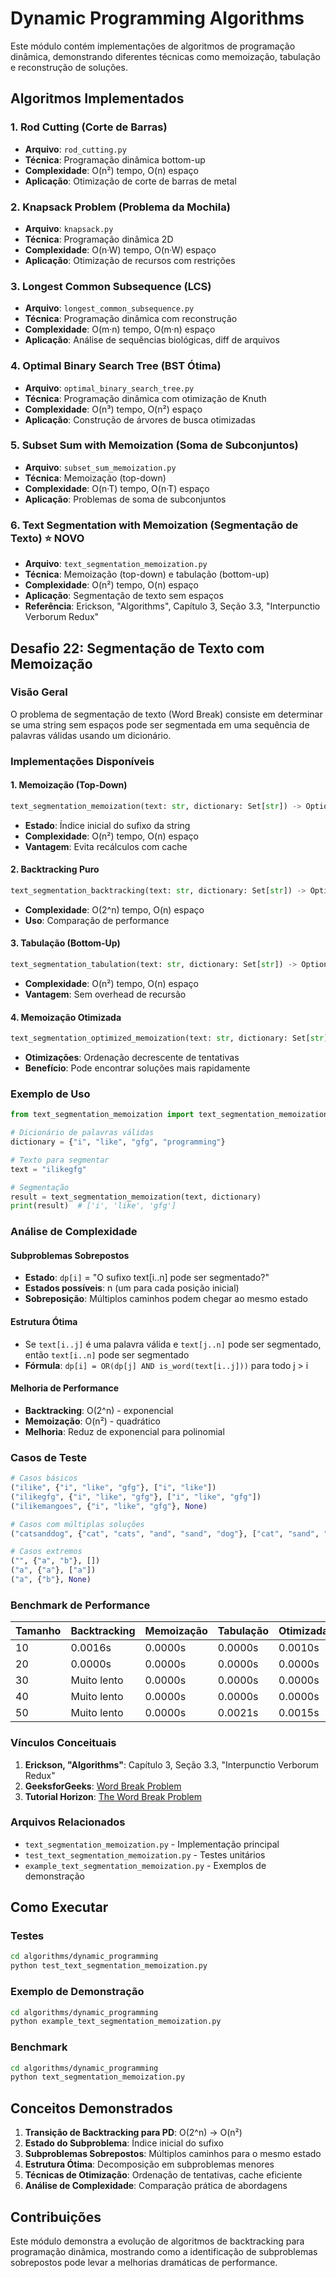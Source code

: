 # Dynamic Programming Algorithms

Este módulo contém implementações de algoritmos de programação dinâmica, demonstrando diferentes técnicas como memoização, tabulação e reconstrução de soluções.

## Algoritmos Implementados

### 1. Rod Cutting (Corte de Barras)
- **Arquivo**: `rod_cutting.py`
- **Técnica**: Programação dinâmica bottom-up
- **Complexidade**: O(n²) tempo, O(n) espaço
- **Aplicação**: Otimização de corte de barras de metal

### 2. Knapsack Problem (Problema da Mochila)
- **Arquivo**: `knapsack.py`
- **Técnica**: Programação dinâmica 2D
- **Complexidade**: O(n·W) tempo, O(n·W) espaço
- **Aplicação**: Otimização de recursos com restrições

### 3. Longest Common Subsequence (LCS)
- **Arquivo**: `longest_common_subsequence.py`
- **Técnica**: Programação dinâmica com reconstrução
- **Complexidade**: O(m·n) tempo, O(m·n) espaço
- **Aplicação**: Análise de sequências biológicas, diff de arquivos

### 4. Optimal Binary Search Tree (BST Ótima)
- **Arquivo**: `optimal_binary_search_tree.py`
- **Técnica**: Programação dinâmica com otimização de Knuth
- **Complexidade**: O(n³) tempo, O(n²) espaço
- **Aplicação**: Construção de árvores de busca otimizadas

### 5. Subset Sum with Memoization (Soma de Subconjuntos)
- **Arquivo**: `subset_sum_memoization.py`
- **Técnica**: Memoização (top-down)
- **Complexidade**: O(n·T) tempo, O(n·T) espaço
- **Aplicação**: Problemas de soma de subconjuntos

### 6. Text Segmentation with Memoization (Segmentação de Texto) ⭐ NOVO
- **Arquivo**: `text_segmentation_memoization.py`
- **Técnica**: Memoização (top-down) e tabulação (bottom-up)
- **Complexidade**: O(n²) tempo, O(n) espaço
- **Aplicação**: Segmentação de texto sem espaços
- **Referência**: Erickson, "Algorithms", Capítulo 3, Seção 3.3, "Interpunctio Verborum Redux"

## Desafio 22: Segmentação de Texto com Memoização

### Visão Geral
O problema de segmentação de texto (Word Break) consiste em determinar se uma string sem espaços pode ser segmentada em uma sequência de palavras válidas usando um dicionário.

### Implementações Disponíveis

#### 1. Memoização (Top-Down)
```python
text_segmentation_memoization(text: str, dictionary: Set[str]) -> Optional[List[str]]
```
- **Estado**: Índice inicial do sufixo da string
- **Complexidade**: O(n²) tempo, O(n) espaço
- **Vantagem**: Evita recálculos com cache

#### 2. Backtracking Puro
```python
text_segmentation_backtracking(text: str, dictionary: Set[str]) -> Optional[List[str]]
```
- **Complexidade**: O(2^n) tempo, O(n) espaço
- **Uso**: Comparação de performance

#### 3. Tabulação (Bottom-Up)
```python
text_segmentation_tabulation(text: str, dictionary: Set[str]) -> Optional[List[str]]
```
- **Complexidade**: O(n²) tempo, O(n) espaço
- **Vantagem**: Sem overhead de recursão

#### 4. Memoização Otimizada
```python
text_segmentation_optimized_memoization(text: str, dictionary: Set[str]) -> Optional[List[str]]
```
- **Otimizações**: Ordenação decrescente de tentativas
- **Benefício**: Pode encontrar soluções mais rapidamente

### Exemplo de Uso

```python
from text_segmentation_memoization import text_segmentation_memoization

# Dicionário de palavras válidas
dictionary = {"i", "like", "gfg", "programming"}

# Texto para segmentar
text = "ilikegfg"

# Segmentação
result = text_segmentation_memoization(text, dictionary)
print(result)  # ['i', 'like', 'gfg']
```

### Análise de Complexidade

#### Subproblemas Sobrepostos
- **Estado**: `dp[i]` = "O sufixo text[i..n] pode ser segmentado?"
- **Estados possíveis**: n (um para cada posição inicial)
- **Sobreposição**: Múltiplos caminhos podem chegar ao mesmo estado

#### Estrutura Ótima
- Se `text[i..j]` é uma palavra válida e `text[j..n]` pode ser segmentado,
  então `text[i..n]` pode ser segmentado
- **Fórmula**: `dp[i] = OR(dp[j] AND is_word(text[i..j]))` para todo j > i

#### Melhoria de Performance
- **Backtracking**: O(2^n) - exponencial
- **Memoização**: O(n²) - quadrático
- **Melhoria**: Reduz de exponencial para polinomial

### Casos de Teste

```python
# Casos básicos
("ilike", {"i", "like", "gfg"}, ["i", "like"])
("ilikegfg", {"i", "like", "gfg"}, ["i", "like", "gfg"])
("ilikemangoes", {"i", "like", "gfg"}, None)

# Casos com múltiplas soluções
("catsanddog", {"cat", "cats", "and", "sand", "dog"}, ["cat", "sand", "dog"])

# Casos extremos
("", {"a", "b"}, [])
("a", {"a"}, ["a"])
("a", {"b"}, None)
```

### Benchmark de Performance

| Tamanho | Backtracking | Memoização | Tabulação | Otimizada |
|---------|-------------|------------|-----------|-----------|
| 10      | 0.0016s     | 0.0000s    | 0.0000s   | 0.0010s   |
| 20      | 0.0000s     | 0.0000s    | 0.0000s   | 0.0000s   |
| 30      | Muito lento | 0.0000s    | 0.0000s   | 0.0000s   |
| 40      | Muito lento | 0.0000s    | 0.0000s   | 0.0000s   |
| 50      | Muito lento | 0.0000s    | 0.0021s   | 0.0015s   |

### Vínculos Conceituais

1. **Erickson, "Algorithms"**: Capítulo 3, Seção 3.3, "Interpunctio Verborum Redux"
2. **GeeksforGeeks**: [Word Break Problem](https://www.geeksforgeeks.org/dsa/word-break-problem-dp-32/)
3. **Tutorial Horizon**: [The Word Break Problem](https://tutorialhorizon.com/algorithms/the-word-break-problem/)

### Arquivos Relacionados

- `text_segmentation_memoization.py` - Implementação principal
- `test_text_segmentation_memoization.py` - Testes unitários
- `example_text_segmentation_memoization.py` - Exemplos de demonstração

## Como Executar

### Testes
```bash
cd algorithms/dynamic_programming
python test_text_segmentation_memoization.py
```

### Exemplo de Demonstração
```bash
cd algorithms/dynamic_programming
python example_text_segmentation_memoization.py
```

### Benchmark
```bash
cd algorithms/dynamic_programming
python text_segmentation_memoization.py
```

## Conceitos Demonstrados

1. **Transição de Backtracking para PD**: O(2^n) → O(n²)
2. **Estado do Subproblema**: Índice inicial do sufixo
3. **Subproblemas Sobrepostos**: Múltiplos caminhos para o mesmo estado
4. **Estrutura Ótima**: Decomposição em subproblemas menores
5. **Técnicas de Otimização**: Ordenação de tentativas, cache eficiente
6. **Análise de Complexidade**: Comparação prática de abordagens

## Contribuições

Este módulo demonstra a evolução de algoritmos de backtracking para programação dinâmica, mostrando como a identificação de subproblemas sobrepostos pode levar a melhorias dramáticas de performance. 